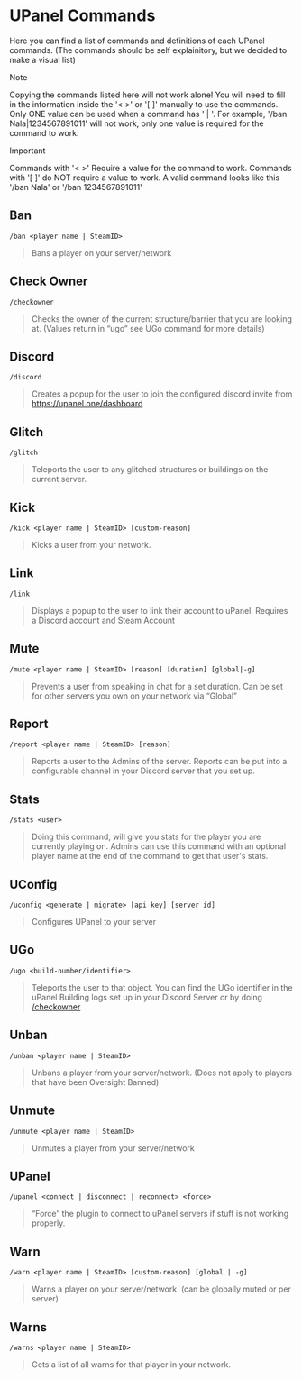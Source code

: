 # UPanel Commands

Here you can find a list of commands and definitions of each UPanel commands.
(The commands should be self explainitory, but we decided to make a visual list)

> [!NOTE]
> Copying the commands listed here will not work alone! You will need to fill in the information inside the '< >' or '[ ]' manually to use the commands. Only ONE value can be used when a command has ' | '.
> For example, '/ban Nala|1234567891011' will not work, only one value is required for the command to work.

> [!IMPORTANT]
> Commands with '< >' Require a value for the command to work.
> Commands with '[ ]' do NOT require a value to work. 
> A valid command looks like this '/ban Nala' or '/ban 1234567891011'

## Ban

    /ban <player name | SteamID> 

> Bans a player on your server/network



## Check Owner

    /checkowner
    
> Checks the owner of the current structure/barrier that you are looking at. (Values return in “ugo” see UGo command for more details)



## Discord

    /discord
    
> Creates a popup for the user to join the configured discord invite from https://upanel.one/dashboard


## Glitch

    /glitch
    
> Teleports the user to any glitched structures or buildings on the current server.


## Kick

    /kick <player name | SteamID> [custom-reason]
    
> Kicks a user from your network.


## Link
 
    /link
    
> Displays a popup to the user to link their account to uPanel. Requires a Discord account and Steam Account


## Mute
    
    /mute <player name | SteamID> [reason] [duration] [global|-g]
    
> Prevents a user from speaking in chat for a set duration. Can be set for other servers you own on your network via “Global” 


## Report
 
    /report <player name | SteamID> [reason]

> Reports a user to the Admins of the server. Reports can be put into a configurable channel in your Discord server that you set up.


## Stats
 
    /stats <user>

> Doing this command, will give you stats for the player you are currently playing on. Admins can use this command with an optional player name at the end of the command to get that user's stats.


## UConfig

    /uconfig <generate | migrate> [api key] [server id]

> Configures UPanel to your server

## UGo
  
    /ugo <build-number/identifier>
    
> Teleports the user to that object. You can find the UGo identifier in the uPanel Building logs set up in your Discord Server or by doing [/checkowner](main/README.md#check-owner)


## Unban
 
    /unban <player name | SteamID>
  
> Unbans a player from your server/network. (Does not apply to players that have been Oversight Banned)


## Unmute
 
    /unmute <player name | SteamID>
    
> Unmutes a player from your server/network


## UPanel
 
    /upanel <connect | disconnect | reconnect> <force>
    
> “Force” the plugin to connect to uPanel servers if stuff is not working properly.


## Warn

    /warn <player name | SteamID> [custom-reason] [global | -g]
    
> Warns a player on your server/network. (can be globally muted or per server)


## Warns
 
    /warns <player name | SteamID>
    
> Gets a list of all warns for that player in your network.
